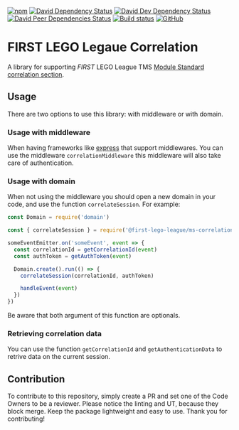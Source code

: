 [![npm](https://img.shields.io/npm/v/@first-lego-league/ms-correlation.svg)](https://www.npmjs.com/package/@first-lego-league/ms-correlation)
[![David Dependency Status](https://david-dm.org/FirstLegoLeague/ms-correlation.svg)](https://david-dm.org/FirstLegoLeague/ms-correlation)
[![David Dev Dependency Status](https://david-dm.org/FirstLegoLeague/ms-correlation/dev-status.svg)](https://david-dm.org/FirstLegoLeague/ms-correlation#info=devDependencies)
[![David Peer Dependencies Status](https://david-dm.org/FirstLegoLeague/ms-correlation/peer-status.svg)](https://david-dm.org/FirstLegoLeague/ms-correlation?type=peer)
[![Build status](https://ci.appveyor.com/api/projects/status/65scfycp2uyg83ri/branch/master?svg=true)](https://ci.appveyor.com/project/2roy999/ms-correlation/branch/master)
[![GitHub](https://img.shields.io/github/license/FirstLegoLeague/ms-correlation.svg)](https://github.com/FirstLegoLeague/ms-correlation/blob/master/LICENSE)

# FIRST LEGO Legaue Correlation
A library for supporting _FIRST_ LEGO League TMS [Module Standard correlation section](https://github.com/FirstLegoLeague/architecture/blob/master/module-standard/v1.0-SNAPSHOT.md#cross-module-correlations).

## Usage
There are two options to use this library: with middleware or with domain.

### Usage with middleware
When having frameworks like [express](https://www.express.com/) that
support middlewares. You can use the middleware
`correlationMiddleware` this middleware will also take care of
authentication.

### Usage with domain
When not using the middleware you should open a new domain in your
code, and use the function `correlateSession`. For example:
```js
const Domain = require('domain')

const { correlateSession } = require('@first-lego-league/ms-correlation')

someEventEmitter.on('someEvent', event => {
  const correlationId = getCorrelationId(event)
  const authToken = getAuthToken(event)

  Domain.create().run(() => {
    correlateSession(correlationId, authToken)

    handleEvent(event)
  })
})
```

Be aware that both argument of this function are optionals.

### Retrieving correlation data
You can use the function `getCorrelationId` and
`getAuthenticationData` to retrive data on the current session.

## Contribution
To contribute to this repository, simply create a PR and set one of the Code Owners to be a reviewer.
Please notice the linting and UT, because they block merge.
Keep the package lightweight and easy to use.
Thank you for contributing!
